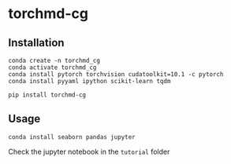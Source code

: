 # torchmd-cg

## Installation

```
conda create -n torchmd_cg
conda activate torchmd_cg
conda install pytorch torchvision cudatoolkit=10.1 -c pytorch
conda install pyyaml ipython scikit-learn tqdm

pip install torchmd-cg
```

## Usage

```
conda install seaborn pandas jupyter
```
Check the jupyter notebook in the `tutorial` folder